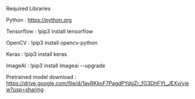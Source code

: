 Required Libraries

Python : https://python.org

Tensorflow : !pip3 install tensorflow

OpenCV : !pip3 install opencv-python

Keras : !pip3 install keras

ImageAI : !pip3 install imageai --upgrade

Pretrained model download : https://drive.google.com/file/d/1avRKkoF7PagdPYdgZr_fG3DhFYt_JEXv/view?usp=sharing
